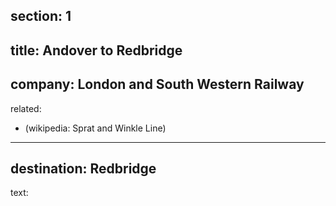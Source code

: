 ﻿section: 1
----
title: Andover to Redbridge
----
company: London and South Western Railway
----
related:
- (wikipedia: Sprat and Winkle Line)
----
destination: Redbridge
----
text: